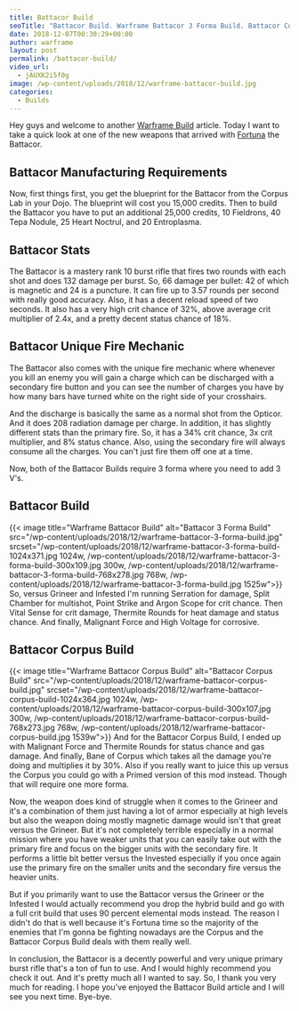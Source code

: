 ```yaml
---
title: Battacor Build
seoTitle: "Battacor Build. Warframe Battacor 3 Forma Build. Battacor Corpus Build"
date: 2018-12-07T00:30:29+00:00
author: warframe
layout: post
permalink: /battacor-build/
video_url:
  - jAUXK2i5f0g
image: /wp-content/uploads/2018/12/warframe-battacor-build.jpg
categories:
  - Builds
---
```

Hey guys and welcome to another [Warframe Build](/builds/ "Warframe Builds") article. Today I want to take a quick look at one of the new weapons that arrived with [Fortuna](/fortuna/ "Warframe Fortuna") the Battacor. <!--more-->

## Battacor Manufacturing Requirements
Now, first things first, you get the blueprint for the Battacor from the Corpus Lab in your Dojo. The blueprint will cost you 15,000 credits. Then to build the Battacor you have to put an additional 25,000 credits, 10 Fieldrons, 40 Tepa Nodule, 25 Heart Noctrul, and 20 Entroplasma.

## Battacor Stats
The Battacor is a mastery rank 10 burst rifle that fires two rounds with each shot and does 132 damage per burst. So, 66 damage per bullet: 42 of which is magnetic and 24 is a puncture. It can fire up to 3.57 rounds per second with really good accuracy. Also, it has a decent reload speed of two seconds. It also has a very high crit chance of 32%, above average crit multiplier of 2.4x, and a pretty decent status chance of 18%. 

## Battacor Unique Fire Mechanic
The Battacor also comes with the unique fire mechanic where whenever you kill an enemy you will gain a charge which can be discharged with a secondary fire button and you can see the number of charges you have by how many bars have turned white on the right side of your crosshairs. 

And the discharge is basically the same as a normal shot from the Opticor. And it does 208 radiation damage per charge. In addition, it has slightly different stats than the primary fire. So, it has a 34% crit chance, 3x crit multiplier, and 8% status chance. Also, using the secondary fire will always consume all the charges. You can't just fire them off one at a time. 

Now, both of the Battacor Builds require 3 forma where you need to add 3 V's.
## Battacor Build
{{< image title="Warframe Battacor Build" alt="Battacor 3 Forma Build" src="/wp-content/uploads/2018/12/warframe-battacor-3-forma-build.jpg" srcset="/wp-content/uploads/2018/12/warframe-battacor-3-forma-build-1024x371.jpg 1024w, /wp-content/uploads/2018/12/warframe-battacor-3-forma-build-300x109.jpg 300w, /wp-content/uploads/2018/12/warframe-battacor-3-forma-build-768x278.jpg 768w, /wp-content/uploads/2018/12/warframe-battacor-3-forma-build.jpg 1525w">}}
So, versus Grineer and Infested I'm running Serration for damage, Split Chamber for multishot, Point Strike and Argon Scope for crit chance. Then Vital Sense for crit damage, Thermite Rounds for heat damage and status chance. And finally, Malignant Force and High Voltage for corrosive. 

## Battacor Corpus Build 
{{< image title="Warframe Battacor Corpus Build" alt="Battacor Corpus Build" src="/wp-content/uploads/2018/12/warframe-battacor-corpus-build.jpg" srcset="/wp-content/uploads/2018/12/warframe-battacor-corpus-build-1024x364.jpg 1024w, /wp-content/uploads/2018/12/warframe-battacor-corpus-build-300x107.jpg 300w, /wp-content/uploads/2018/12/warframe-battacor-corpus-build-768x273.jpg 768w, /wp-content/uploads/2018/12/warframe-battacor-corpus-build.jpg 1539w">}}
And for the Battacor Corpus Build, I ended up with Malignant Force and Thermite Rounds for status chance and gas damage. And finally, Bane of Corpus which takes all the damage you're doing and multiplies it by 30%. Also if you really want to juice this up versus the Corpus you could go with a Primed version of this mod instead. Though that will require one more forma. 

Now, the weapon does kind of struggle when it comes to the Grineer and it's a combination of them just having a lot of armor especially at high levels but also the weapon doing mostly magnetic damage would isn't that great versus the Grineer. But it's not completely terrible especially in a normal mission where you have weaker units that you can easily take out with the primary fire and focus on the bigger units with the secondary fire. It performs a little bit better versus the Invested especially if you once again use the primary fire on the smaller units and the secondary fire versus the heavier units. 

But if you primarily want to use the Battacor versus the Grineer or the Infested I would actually recommend you drop the hybrid build and go with a full crit build that uses 90 percent elemental mods instead. The reason I didn't do that is well because it's Fortuna time so the majority of the enemies that I'm gonna be fighting nowadays are the Corpus and the Battacor Corpus Build deals with them really well. 

In conclusion, the Battacor is a decently powerful and very unique primary burst rifle that's a ton of fun to use. And I would highly recommend you check it out. And it's pretty much all I wanted to say. So, I thank you very much for reading. I hope you've enjoyed the Battacor Build article and I will see you next time. Bye-bye.
